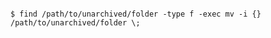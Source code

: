 <!-- usedin: [ _includes/_inlines/AddOns/common/database-backups/database-backups_mysql.md] -->

```

$ find /path/to/unarchived/folder -type f -exec mv -i {} /path/to/unarchived/folder \;  

```
